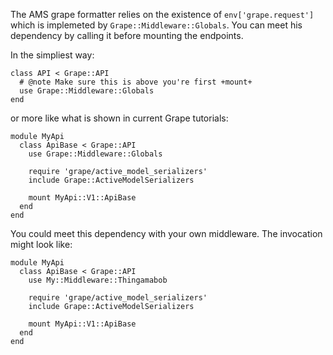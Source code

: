 The AMS grape formatter relies on the existence of `env['grape.request']` which is implemeted by `Grape::Middleware::Globals`. You can meet his dependency by calling it before mounting the endpoints.

In the simpliest way:

```
class API < Grape::API
  # @note Make sure this is above you're first +mount+
  use Grape::Middleware::Globals
end
```

or more like what is shown in current Grape tutorials:

```
module MyApi
  class ApiBase < Grape::API
    use Grape::Middleware::Globals
    
    require 'grape/active_model_serializers'
    include Grape::ActiveModelSerializers
    
    mount MyApi::V1::ApiBase
  end
end
```

You could meet this dependency with your own middleware. The invocation might look like:

```
module MyApi
  class ApiBase < Grape::API
    use My::Middleware::Thingamabob
    
    require 'grape/active_model_serializers'
    include Grape::ActiveModelSerializers
    
    mount MyApi::V1::ApiBase
  end
end
```
